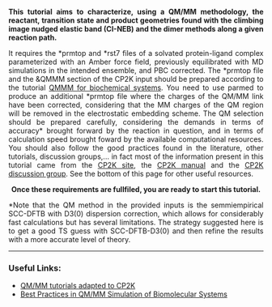 <p align="justify"><b>This tutorial aims to characterize, using a QM/MM methodology, the reactant, transition state and product geometries found with the climbing image nudged elastic band (CI-NEB) and the dimer methods along a given reaction path.</b></p>

<p align="justify"> It requires the *prmtop and *rst7 files of a solvated protein-ligand complex parameterized with an Amber force field, previously equilibrated with MD simulations in the intended ensemble, and PBC corrected. The *prmtop file and the &QMMM section of the CP2K input should be prepared according to the tutorial <a href="https://www.cp2k.org/howto:biochem_qmmm" target="_blank">QMMM for biochemical systems</a>. You need to use parmed to produce an additional *prmtop file where the charges of the QM/MM link have been corrected, considering that the MM charges of the QM region will be removed in the electrostatic embedding scheme. The QM selection should be prepared carefully, considering the demands in terms of accuracy* brought forward by the reaction in question, and in terms of calculation speed brought foward by the available computational resources. You should also follow the good practices found in the literature, other tutorials, discussion groups,... in fact most of the information present in this tutorial came from the <a href="https://www.cp2k.org/" target="_blank">CP2K site</a>, the <a href="https://manual.cp2k.org/" target="_blank">CP2K manual</a> and the <a href="https://groups.google.com/g/cp2k" target="_blank">CP2K discussion group</a>. See the bottom of this page for other useful resources. </p>

<p align="center"><b> Once these requirements are fullfiled, you are ready to start this tutorial. </b></p>

<p align="justify">*Note that the QM method in the provided inputs is the semmiempirical SCC-DFTB with D3(0) dispersion correction, which allows for considerably fast calculations but has several limitations. The strategy suggested here is to get a good TS guess with SCC-DFTB-D3(0) and then refine the results with a more accurate level of theory.</p>

---


### Useful Links:

- <a href="https://github.com/bioexcel/cp2K_qmmm_tutorials_for_biological_simulations" target="_blank">QM/MM tutorials adapted to CP2K</a>
- <a href="https://docs.bioexcel.eu/qmmm_simulation_bpg/en/main/index.html" target="_blank">Best Practices in QM/MM Simulation of Biomolecular Systems</a>

